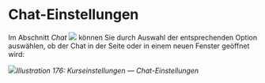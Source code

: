 # Chat-Einstellungen

Im Abschnitt _Chat_ ![](../../.gitbook/assets/graphics326.png) können Sie durch Auswahl der entsprechenden Option auswählen, ob der Chat in der Seite oder in einem neuen Fenster geöffnet wird:

![](../../.gitbook/assets/images245.png)_Illustration 176: Kurseinstellungen — Chat-Einstellungen_

